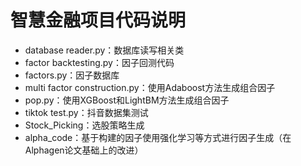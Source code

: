 # 智慧金融项目代码说明
- database reader.py：数据库读写相关类
- factor backtesting.py：因子回测代码
- factors.py：因子数据库
- multi factor construction.py：使用Adaboost方法生成组合因子
- pop.py：使用XGBoost和LightBM方法生成组合因子
- tiktok test.py：抖音数据集测试
- Stock_Picking：选股策略生成
- alpha_code：基于构建的因子使用强化学习等方式进行因子生成（在Alphagen论文基础上的改进）
